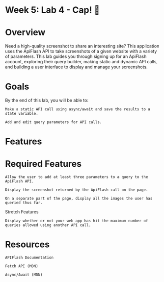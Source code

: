 # Week 5: Lab 4 - Cap! 📸

# Overview

Need a high-quality screenshot to share an interesting site? This application uses the ApiFlash API to take screenshots of a given website with a variety of parameters. This lab guides you through signing up for an ApiFlash account, exploring their query builder, making static and dynamic API calls, and building a user interface to display and manage your screenshots.

# Goals

By the end of this lab, you will be able to:

    Make a static API call using async/await and save the results to a state variable.

    Add and edit query parameters for API calls.

# Features

# Required Features

    Allow the user to add at least three parameters to a query to the ApiFlash API.

    Display the screenshot returned by the ApiFlash call on the page.

    On a separate part of the page, display all the images the user has queried thus far.

Stretch Features

    Display whether or not your web app has hit the maximum number of queries allowed using another API call.

# Resources

    APIFlash Documentation

    Fetch API (MDN)

    Async/Await (MDN)